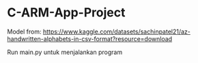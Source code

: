 # C-ARM-App-Project

Model from: https://www.kaggle.com/datasets/sachinpatel21/az-handwritten-alphabets-in-csv-format?resource=download

Run main.py untuk menjalankan program

